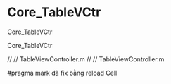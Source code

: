 # Core_TableVCtr
Core_TableVCtr

Core_TableVCtr

//
//  TableViewController.m
//
//  TableViewController.m

#pragma  mark đã fix bằng reload Cell
    
